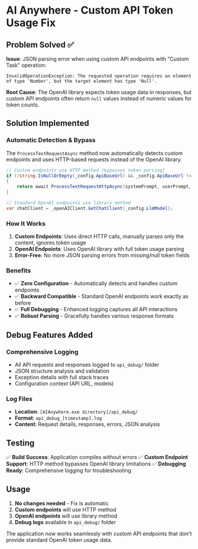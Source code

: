# AI Anywhere - Custom API Token Usage Fix

## Problem Solved ✅

**Issue**: JSON parsing error when using custom API endpoints with "Custom Task" operation:
```
InvalidOperationException: The requested operation requires an element of type 'Number', but the target element has type 'Null'.
```

**Root Cause**: The OpenAI library expects token usage data in responses, but custom API endpoints often return `null` values instead of numeric values for token counts.

## Solution Implemented

### **Automatic Detection & Bypass**
The `ProcessTextRequestAsync` method now automatically detects custom endpoints and uses HTTP-based requests instead of the OpenAI library.

```csharp
// Custom endpoints use HTTP method (bypasses token parsing)
if (!string.IsNullOrEmpty(_config.ApiBaseUrl) && _config.ApiBaseUrl != "https://api.openai.com/v1")
{
    return await ProcessTextRequestHttpAsync(systemPrompt, userPrompt, requestInfo);
}

// Standard OpenAI endpoints use library method
var chatClient = _openAIClient.GetChatClient(_config.LlmModel);
```

### **How It Works**
1. **Custom Endpoints**: Uses direct HTTP calls, manually parses only the content, ignores token usage
2. **OpenAI Endpoints**: Uses OpenAI library with full token usage parsing
3. **Error-Free**: No more JSON parsing errors from missing/null token fields

### **Benefits**
- ✅ **Zero Configuration** - Automatically detects and handles custom endpoints
- ✅ **Backward Compatible** - Standard OpenAI endpoints work exactly as before
- ✅ **Full Debugging** - Enhanced logging captures all API interactions
- ✅ **Robust Parsing** - Gracefully handles various response formats

## Debug Features Added

### **Comprehensive Logging**
- All API requests and responses logged to `api_debug/` folder
- JSON structure analysis and validation
- Exception details with full stack traces
- Configuration context (API URL, models)

### **Log Files**
- **Location**: `[AIAnywhere.exe directory]/api_debug/`
- **Format**: `api_debug_[timestamp].log`
- **Content**: Request details, responses, errors, JSON analysis

## Testing

✅ **Build Success**: Application compiles without errors
✅ **Custom Endpoint Support**: HTTP method bypasses OpenAI library limitations
✅ **Debugging Ready**: Comprehensive logging for troubleshooting

## Usage

1. **No changes needed** - Fix is automatic
2. **Custom endpoints** will use HTTP method
3. **OpenAI endpoints** will use library method
4. **Debug logs** available in `api_debug/` folder

The application now works seamlessly with custom API endpoints that don't provide standard OpenAI token usage data.
